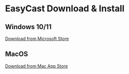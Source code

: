 # EasyCast Download & Install

## Windows 10/11
[Download from Microsoft Store](https://www.microsoft.com/store/apps/9P8BH9SMXQMC)

## MacOS
[Download from Mac App Store](https://apps.apple.com/app/id6449523222)
